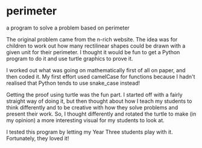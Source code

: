 # perimeter
a program to solve a problem based on perimeter

The original problem came from the n-rich website. The idea was for children to work out how many rectilinear shapes could be drawn with a given unit for their perimeter. I thought it would be fun to get a Python program to do it and use turtle graphics to prove it.

I worked out what was going on mathematically first of all on paper, and then coded it. My first effort used camelCase for functions because I hadn't realised that Python tends to use snake_case instead!

Getting the proof using turtle was the fun part. I started off with a fairly straight way of doing it, but then thought about how I teach my students to think differently and to be creative with how they solve problems and present their work. So, I thought differently and rotated the turtle to make (in my opinion) a more interesting visual for my students to look at.

I tested this program by letting my Year Three students play with it. Fortunately, they loved it!
